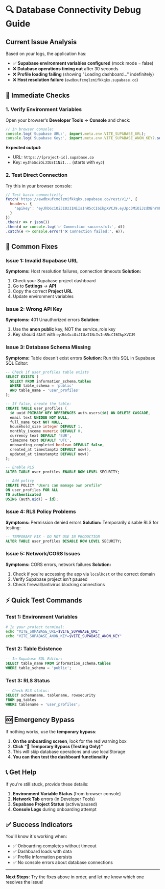 # 🔍 **Database Connectivity Debug Guide**

## **Current Issue Analysis**

Based on your logs, the application has:
- ✅ **Supabase environment variables configured** (mock mode = false)
- ❌ **Database operations timing out** after 30 seconds
- ❌ **Profile loading failing** (showing "Loading dashboard..." indefinitely)
- ❌ **Host resolution failure** (`ewdbxufcmqlzmifkkqkx.supabase.co`)

## **🚨 Immediate Checks**

### **1. Verify Environment Variables**

Open your browser's **Developer Tools** → **Console** and check:

```javascript
// In browser console:
console.log('Supabase URL:', import.meta.env.VITE_SUPABASE_URL);
console.log('Supabase Key:', import.meta.env.VITE_SUPABASE_ANON_KEY?.substring(0, 20) + '...');
```

**Expected output:**
- URL: `https://[project-id].supabase.co`
- Key: `eyJhbGciOiJIUzI1NiI...` (starts with `eyJ`)

### **2. Test Direct Connection**

Try this in your browser console:
```javascript
// Test basic connectivity
fetch('https://ewdbxufcmqlzmifkkqkx.supabase.co/rest/v1/', {
  headers: {
    'apikey': 'eyJhbGciOiJIUzI1NiIsInR5cCI6IkpXVCJ9.eyJpc3MiOiJzdXBhYmFzZSIsInJlZiI6ImV3ZGJ4dWZjbXFsem1pZmtrcWt4Iiwicm9sZSI6ImFub24iLCJpYXQiOjE3Mzc2MzE3NTcsImV4cCI6MjA1MzIwNzc1N30.qRAVwKsGPwm-dXLQZd6CX4FWr7ZFVZgNdz5N_yZdKIE'
  }
})
.then(r => r.json())
.then(d => console.log('✅ Connection successful:', d))
.catch(e => console.error('❌ Connection failed:', e));
```

## **🔧 Common Fixes**

### **Issue 1: Invalid Supabase URL**

**Symptoms:** Host resolution failures, connection timeouts
**Solution:** 
1. Check your Supabase project dashboard
2. Go to **Settings** → **API**
3. Copy the correct **Project URL**
4. Update environment variables

### **Issue 2: Wrong API Key**

**Symptoms:** 401 Unauthorized errors
**Solution:**
1. Use the **anon public** key, NOT the service_role key
2. Key should start with `eyJhbGciOiJIUzI1NiIsInR5cCI6IkpXVCJ9`

### **Issue 3: Database Schema Missing**

**Symptoms:** Table doesn't exist errors
**Solution:** Run this SQL in Supabase SQL Editor:

```sql
-- Check if user_profiles table exists
SELECT EXISTS (
  SELECT FROM information_schema.tables 
  WHERE table_schema = 'public' 
  AND table_name = 'user_profiles'
);

-- If false, create the table:
CREATE TABLE user_profiles (
  id uuid PRIMARY KEY REFERENCES auth.users(id) ON DELETE CASCADE,
  email text UNIQUE NOT NULL,
  full_name text NOT NULL,
  household_size integer DEFAULT 1,
  monthly_income numeric DEFAULT 0,
  currency text DEFAULT 'EUR',
  timezone text DEFAULT 'UTC',
  onboarding_completed boolean DEFAULT false,
  created_at timestamptz DEFAULT now(),
  updated_at timestamptz DEFAULT now()
);

-- Enable RLS
ALTER TABLE user_profiles ENABLE ROW LEVEL SECURITY;

-- Add policy
CREATE POLICY "Users can manage own profile" 
ON user_profiles FOR ALL 
TO authenticated 
USING (auth.uid() = id);
```

### **Issue 4: RLS Policy Problems**

**Symptoms:** Permission denied errors
**Solution:** Temporarily disable RLS for testing:

```sql
-- TEMPORARY FIX - DO NOT USE IN PRODUCTION
ALTER TABLE user_profiles DISABLE ROW LEVEL SECURITY;
```

### **Issue 5: Network/CORS Issues**

**Symptoms:** CORS errors, network failures
**Solution:**
1. Check if you're accessing the app via `localhost` or the correct domain
2. Verify Supabase project isn't paused
3. Check firewall/antivirus blocking connections

## **⚡ Quick Test Commands**

### **Test 1: Environment Variables**
```bash
# In your project terminal:
echo "VITE_SUPABASE_URL=$VITE_SUPABASE_URL"
echo "VITE_SUPABASE_ANON_KEY=$VITE_SUPABASE_ANON_KEY"
```

### **Test 2: Table Existence**
```sql
-- In Supabase SQL Editor:
SELECT table_name FROM information_schema.tables 
WHERE table_schema = 'public';
```

### **Test 3: RLS Status**
```sql
-- Check RLS status:
SELECT schemaname, tablename, rowsecurity 
FROM pg_tables 
WHERE tablename = 'user_profiles';
```

## **🆘 Emergency Bypass**

If nothing works, use the **temporary bypass**:

1. **On the onboarding screen**, look for the red warning box
2. **Click "🚨 Temporary Bypass (Testing Only)"**
3. This will skip database operations and use localStorage
4. **You can then test the dashboard functionality**

## **📞 Get Help**

If you're still stuck, provide these details:

1. **Environment Variable Status** (from browser console)
2. **Network Tab** errors (in Developer Tools)
3. **Supabase Project Status** (active/paused)
4. **Console Logs** during onboarding attempt

## **✅ Success Indicators**

You'll know it's working when:
- ✅ Onboarding completes without timeout
- ✅ Dashboard loads with data
- ✅ Profile information persists
- ✅ No console errors about database connections

---

**Next Steps:** Try the fixes above in order, and let me know which one resolves the issue! 